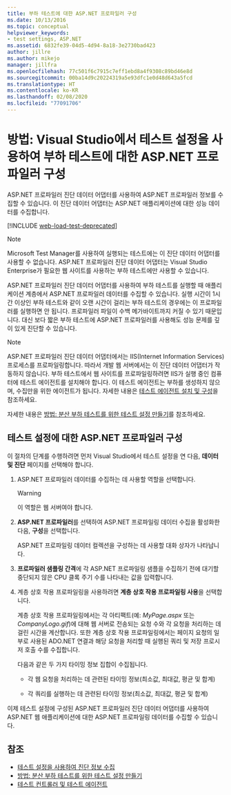 ```yaml
---
title: 부하 테스트에 대한 ASP.NET 프로파일러 구성
ms.date: 10/13/2016
ms.topic: conceptual
helpviewer_keywords:
- test settings, ASP.NET
ms.assetid: 6832fe39-04d5-4d94-8a18-3e2730bad423
author: jillre
ms.author: mikejo
manager: jillfra
ms.openlocfilehash: 77c501f6c7915c7eff1ebd8a4f9308c89bd46e8d
ms.sourcegitcommit: 00ba14d9c20224319a5e93dfc1e0d48d643a5fcd
ms.translationtype: HT
ms.contentlocale: ko-KR
ms.lasthandoff: 02/08/2020
ms.locfileid: "77091706"
---
```

# <a name="how-to-configure-aspnet-profiler-for-load-tests-using-test-settings-in-visual-studio"></a>방법: Visual Studio에서 테스트 설정을 사용하여 부하 테스트에 대한 ASP.NET 프로파일러 구성

ASP.NET 프로파일러 진단 데이터 어댑터를 사용하여 ASP.NET 프로파일러 정보를 수집할 수 있습니다. 이 진단 데이터 어댑터는 ASP.NET 애플리케이션에 대한 성능 데이터를 수집합니다.

[!INCLUDE [web-load-test-deprecated](includes/web-load-test-deprecated.md)]

> [!NOTE]
> Microsoft Test Manager를 사용하여 실행되는 테스트에는 이 진단 데이터 어댑터를 사용할 수 없습니다. ASP.NET 프로파일러 진단 데이터 어댑터는 Visual Studio Enterprise가 필요한 웹 사이트를 사용하는 부하 테스트에만 사용할 수 있습니다.

ASP.NET 프로파일러 진단 데이터 어댑터를 사용하여 부하 테스트를 실행할 때 애플리케이션 계층에서 ASP.NET 프로파일러 데이터를 수집할 수 있습니다. 실행 시간이 1시간 이상인 부하 테스트와 같이 오랜 시간이 걸리는 부하 테스트의 경우에는 이 프로파일러를 실행하면 안 됩니다. 프로파일러 파일이 수백 메가바이트까지 커질 수 있기 때문입니다. 대신 보다 짧은 부하 테스트에 ASP.NET 프로파일러를 사용해도 성능 문제를 깊이 있게 진단할 수 있습니다.

> [!NOTE]
> ASP.NET 프로파일러 진단 데이터 어댑터에서는 IIS(Internet Information Services) 프로세스를 프로파일링합니다. 따라서 개발 웹 서버에서는 이 진단 데이터 어댑터가 작동하지 않습니다. 부하 테스트에서 웹 사이트를 프로파일링하려면 IIS가 실행 중인 컴퓨터에 테스트 에이전트를 설치해야 합니다. 이 테스트 에이전트는 부하를 생성하지 않으며, 수집만을 위한 에이전트가 됩니다. 자세한 내용은 [테스트 에이전트 설치 및 구성](../test/lab-management/install-configure-test-agents.md)을 참조하세요.

자세한 내용은 [방법: 분산 부하 테스트를 위한 테스트 설정 만들기](../test/how-to-create-a-test-setting-for-a-distributed-load-test.md)를 참조하세요.

## <a name="configure-the-aspnet-profiler-for-your-test-settings"></a>테스트 설정에 대한 ASP.NET 프로파일러 구성

이 절차의 단계를 수행하려면 먼저 Visual Studio에서 테스트 설정을 연 다음, **데이터 및 진단** 페이지를 선택해야 합니다.

1. ASP.NET 프로파일러 데이터를 수집하는 데 사용할 역할을 선택합니다.

    > [!WARNING]
    > 이 역할은 웹 서버여야 합니다.

2. **ASP.NET 프로파일러**를 선택하여 ASP.NET 프로파일링 데이터 수집을 활성화한 다음, **구성**을 선택합니다.

     ASP.NET 프로파일링 데이터 컬렉션을 구성하는 데 사용할 대화 상자가 나타납니다.

3. **프로파일러 샘플링 간격**에 각 ASP.NET 프로파일링 샘플을 수집하기 전에 대기할 중단되지 않은 CPU 클록 주기 수를 나타내는 값을 입력합니다.

4. 계층 상호 작용 프로파일링을 사용하려면 **계층 상호 작용 프로파일링 사용**을 선택합니다.

     계층 상호 작용 프로파일링에서는 각 아티팩트(예: *MyPage.aspx* 또는 *CompanyLogo.gif*)에 대해 웹 서버로 전송되는 요청 수와 각 요청을 처리하는 데 걸린 시간을 계산합니다. 또한 계층 상호 작용 프로파일링에서는 페이지 요청의 일부로 사용된 ADO.NET 연결과 해당 요청을 처리할 때 실행된 쿼리 및 저장 프로시저 호출 수를 수집합니다.

     다음과 같은 두 가지 타이밍 정보 집합이 수집됩니다.

    - 각 웹 요청을 처리하는 데 관련된 타이밍 정보(최소값, 최대값, 평균 및 합계)

    - 각 쿼리를 실행하는 데 관련된 타이밍 정보(최소값, 최대값, 평균 및 합계)

이제 테스트 설정에 구성된 ASP.NET 프로파일러 진단 데이터 어댑터를 사용하여 ASP.NET 웹 애플리케이션에 대한 ASP.NET 프로파일링 데이터를 수집할 수 있습니다.

## <a name="see-also"></a>참조

- [테스트 설정을 사용하여 진단 정보 수집](../test/collect-diagnostic-information-using-test-settings.md)
- [방법: 분산 부하 테스트를 위한 테스트 설정 만들기](../test/how-to-create-a-test-setting-for-a-distributed-load-test.md)
- [테스트 컨트롤러 및 테스트 에이전트](configure-test-agents-and-controllers-for-load-tests.md)